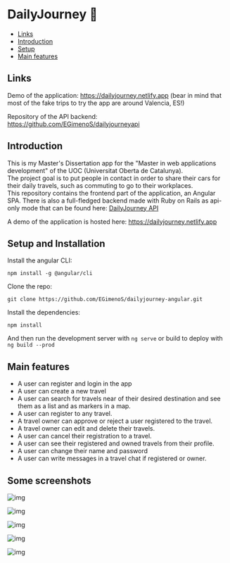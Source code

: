 # DailyJourney 🚗
- [Links](#Links)
- [Introduction](#Introduction)
- [Setup](#Setup-and-installation)
- [Main features](#Main-features)

## Links

Demo of the application: <https://dailyjourney.netlify.app> (bear in mind that most of the fake trips to try the app are around Valencia, ES!)

Repository of the API backend: <https://github.com/EGimenoS/dailyjourneyapi>

## Introduction

This is my Master's Dissertation app for the "Master in web applications development" of the UOC (Universitat Oberta de Catalunya).  
The project goal is to put people in contact in order to share their cars for their daily travels, such as commuting to go to their workplaces.  
This repository contains the frontend part of the application, an Angular SPA. There is also a full-fledged backend made with Ruby on Rails as api-only mode that can be found here: [DailyJourney API](https://github.com/EGimenoS/dailyjourneyapi)

A demo of the application is hosted here: <https://dailyjourney.netlify.app>

## Setup and Installation

Install the angular CLI:

`npm install -g @angular/cli`

Clone the repo:

`git clone https://github.com/EGimenoS/dailyjourney-angular.git`

Install the dependencies:

`npm install`

And then run the development server with `ng serve` or build to deploy with `ng build --prod`

## Main features

- A user can register and login in the app
- A user can create a new travel
- A user can search for travels near of their desired destination and see them as a list and as markers in a map.
- A user can register to any travel.
- A travel owner can approve or reject a user registered to the travel.
- A travel owner can edit and delete their travels.
- A user can cancel their registration to a travel.
- A user can see their registered and owned travels from their profile.
- A user can change their name and password
- A user can write messages in a travel chat if registered or owner.

## Some screenshots

![img](https://i.imgur.com/NuC9dnJ.jpg)

![img](https://i.imgur.com/kJq5mXYh.jpg)

![img](https://i.imgur.com/q5S7urSh.jpg)

![img](https://i.imgur.com/q5S7urSh.jpg)

![img](https://i.imgur.com/k0Ugq8qh.jpg)
